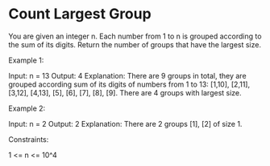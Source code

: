 # Count Largest Group

You are given an integer n.
Each number from 1 to n is grouped according to the sum of its digits.
Return the number of groups that have the largest size.

Example 1:

Input: n = 13
Output: 4
Explanation: There are 9 groups in total, they are grouped according sum of its digits of numbers from 1 to 13:
[1,10], [2,11], [3,12], [4,13], [5], [6], [7], [8], [9].
There are 4 groups with largest size.

Example 2:

Input: n = 2
Output: 2
Explanation: There are 2 groups [1], [2] of size 1.

Constraints:

1 <= n <= 10^4
